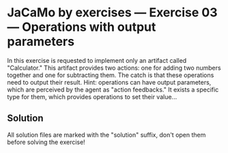# JaCaMo by exercises — Exercise 03 — Operations with output parameters

In this exercise is requested to implement only an artifact called "Calculator."
This artifact provides two actions: one for adding two numbers together and one for subtracting them.
The catch is that these operations need to output their result.
Hint: operations can have output parameters, which are perceived by the agent as "action feedbacks."
It exists a specific type for them, which provides operations to set their value...

## Solution

All solution files are marked with the "solution" suffix, don't open them before solving the exercise!

